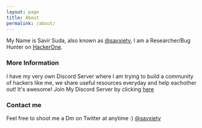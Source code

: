 ```yaml
---
layout: page
title: About
permalink: /about/
---
```


My Name is Savir Suda, also known as <a href="https://twitter.com/savxiety">@savxiety</a>, I am a Researcher/Bug Hunter on <a href="https://twitter.com/Hacker0x01">HackerOne</a>.

### More Information

I have my very own Discord Server where I am trying to build a community of hackers like me, we share useful resources everyday and help eachother out! It's awesome!
Join My Discord Server by clicking <a href="https://discord.gg/VPtSS8gfZ4">here</a>

### Contact me

Feel free to shoot me a Dm on Twitter at anytime :)
<a href=https://twitter.com/savxiety>@savxiety</a>
